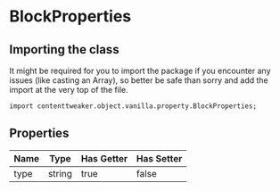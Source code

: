 # BlockProperties

## Importing the class

It might be required for you to import the package if you encounter any issues (like casting an Array), so better be safe than sorry and add the import at the very top of the file.
```zenscript
import contenttweaker.object.vanilla.property.BlockProperties;
```


## Properties

| Name |  Type  | Has Getter | Has Setter |
|------|--------|------------|------------|
| type | string | true       | false      |

